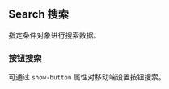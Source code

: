 <style scoped>
#ji-ben-yong-fa + div>>>.hae-tabs__content {
  min-height: 150px;
}
#dao-hang-sou-suo + p + div>>>.hae-tabs__content {
  min-height: 150px;
}
</style>
<div class="demo-header">
<p class="overviewicon">
  <span class="wapi-form-search"/>
</p>

## Search 搜索

<nova-uxlink widget-name="Search"></nova-uxlink>

指定条件对象进行搜索数据。

</div>

### 按钮搜索

可通过 `show-button` 属性对移动端设置按钮搜索。

<nova-demo-view link="search/button-search.vue"></nova-demo-view>
